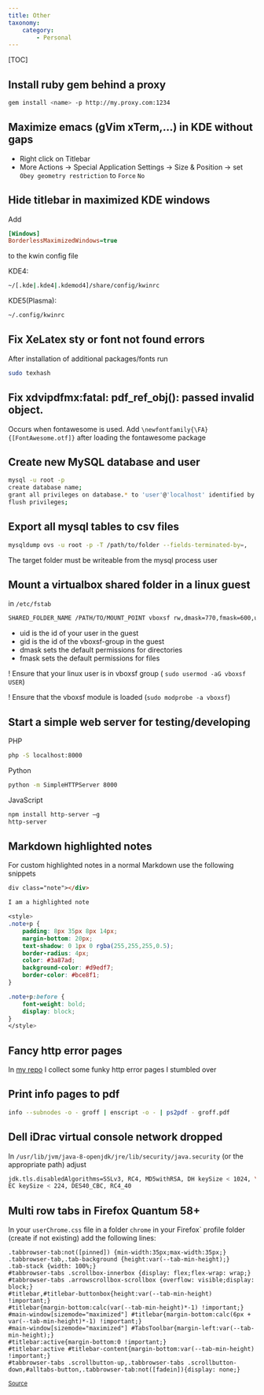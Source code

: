 ```yaml
---
title: Other
taxonomy:
    category:
        - Personal
---
```


[TOC]

## Install ruby gem behind a proxy
```bash
gem install <name> -p http://my.proxy.com:1234
```

## Maximize emacs (gVim xTerm,...) in KDE without gaps

- Right click on Titlebar
- More Actions -> Special Application Settings -> Size & Position -> set `Obey geometry restriction` to `Force` `No`

## Hide titlebar in maximized KDE windows

Add
```ini
[Windows]
BorderlessMaximizedWindows=true
```
to the kwin config file

KDE4:
```bash
~/[.kde|.kde4|.kdemod4]/share/config/kwinrc
```

KDE5(Plasma):
```bash
~/.config/kwinrc
```

## Fix XeLatex sty or font not found errors
After installation of additional packages/fonts run
```bash
sudo texhash
```
## Fix xdvipdfmx:fatal: pdf_ref_obj(): passed invalid object.
Occurs when fontawesome is used. Add `\newfontfamily{\FA}{[FontAwesome.otf]}` after loading the fontawesome package

## Create new MySQL database and user
```bash
mysql -u root -p
create database name;
grant all privileges on database.* to 'user'@'localhost' identified by "password";
flush privileges;
```

## Export all mysql tables to csv files

```bash
mysqldump ovs -u root -p -T /path/to/folder --fields-terminated-by=,
```
The target folder must be writeable from the mysql process user

## Mount a virtualbox shared folder in a linux guest
in `/etc/fstab`
```bash
SHARED_FOLDER_NAME /PATH/TO/MOUNT_POINT vboxsf rw,dmask=770,fmask=600,uid=1000,gid=109 0 0
```
- uid is the id of your user in the guest
- gid is the id of the vboxsf-group in the guest
- dmask sets the default permissions for directories
- fmask sets the default permissions for files

! Ensure that your linux user is in vboxsf group ( `sudo usermod -aG vboxsf USER`)

! Ensure that the vboxsf module is loaded (`sudo modprobe -a vboxsf`)

## Start a simple web server for testing/developing
PHP
```bash
php -S localhost:8000
```

Python
```bash
python -m SimpleHTTPServer 8000
```

JavaScript
```bash
npm install http-server –g
http-server
```

## Markdown highlighted notes
For custom highlighted notes in a normal Markdown use the following snippets
```markdown
div class="note"></div>

I am a highlighted note
```

```css
<style>
.note+p {
    padding: 8px 35px 8px 14px;
    margin-bottom: 20px;
    text-shadow: 0 1px 0 rgba(255,255,255,0.5);
    border-radius: 4px;
    color: #3a87ad;
    background-color: #d9edf7;
    border-color: #bce8f1;
}

.note+p:before {
    font-weight: bold;
    display: block;
}
</style>
```

## Fancy http error pages

In [my repo](https://repo.rootknecht.net/allaman/404) I collect some funky http error pages I stumbled over

## Print info pages to pdf

```bash
info --subnodes -o - groff | enscript -o - | ps2pdf - groff.pdf
```

## Dell iDrac virtual console network dropped

In `/usr/lib/jvm/java-8-openjdk/jre/lib/security/java.security` (or the appropriate path) adjust
```bash
jdk.tls.disabledAlgorithms=SSLv3, RC4, MD5withRSA, DH keySize < 1024, \
EC keySize < 224, DES40_CBC, RC4_40
```

## Multi row tabs in Firefox Quantum 58+

In your `userChrome.css` file in a folder `chrome` in your Firefox` profile folder (create if not existing) add the following lines:

```
.tabbrowser-tab:not([pinned]) {min-width:35px;max-width:35px;}
.tabbrowser-tab,.tab-background {height:var(--tab-min-height);}
.tab-stack {width: 100%;}
#tabbrowser-tabs .scrollbox-innerbox {display: flex;flex-wrap: wrap;}
#tabbrowser-tabs .arrowscrollbox-scrollbox {overflow: visible;display: block;}
#titlebar,#titlebar-buttonbox{height:var(--tab-min-height) !important;}
#titlebar{margin-bottom:calc(var(--tab-min-height)*-1) !important;}
#main-window[sizemode="maximized"] #titlebar{margin-bottom:calc(6px + var(--tab-min-height)*-1) !important;}
#main-window[sizemode="maximized"] #TabsToolbar{margin-left:var(--tab-min-height);}
#titlebar:active{margin-bottom:0 !important;}
#titlebar:active #titlebar-content{margin-bottom:var(--tab-min-height) !important;}
#tabbrowser-tabs .scrollbutton-up,.tabbrowser-tabs .scrollbutton-down,#alltabs-button,.tabbrowser-tab:not([fadein]){display: none;}
```
<small>[Source](https://gist.githubusercontent.com/forexhill/b0446cc31e5001c9e87754df83f0f1ca/raw/f4f1a807d43434a1f10908364dec56ecdf08422c/gistfile1.txt)</small>